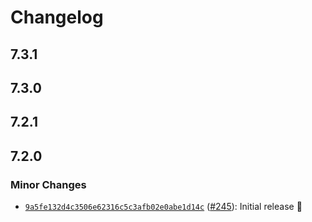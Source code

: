 # Changelog

## 7.3.1

## 7.3.0

## 7.2.1

## 7.2.0

### Minor Changes

- [`9a5fe132d4c3506e62316c5c3afb02e0abe1d14c`](https://github.com/capawesome-team/capacitor-mlkit/commit/9a5fe132d4c3506e62316c5c3afb02e0abe1d14c) ([#245](https://github.com/capawesome-team/capacitor-mlkit/pull/245)): Initial release 🎉
